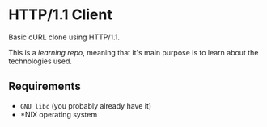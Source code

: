 # HTTP/1.1 Client

Basic cURL clone using HTTP/1.1.

This is a _learning repo_, meaning that it's main purpose is to learn about the technologies used.  

## Requirements
- `GNU libc` (you probably already have it)
- *NIX operating system

